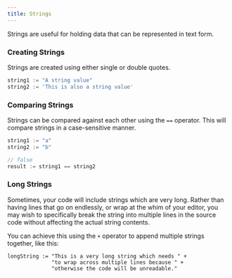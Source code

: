 ```yaml
---
title: Strings
---
```


Strings are useful for holding data that can be represented in text form.

### Creating Strings
Strings are created using either single or double quotes.

```dart
string1 := "A string value"
string2 := 'This is also a string value'
```

### Comparing Strings
Strings can be compared against each other using the `==` operator. This will compare strings in a case-sensitive manner.

```dart
string1 := "a"
string2 := "b"

// false
result := string1 == string2
```

### Long Strings
Sometimes, your code will include strings which are very long. Rather than having lines that go on endlessly, or wrap at the whim of your editor, you may wish to specifically break the string into multiple lines in the source code without affecting the actual string contents.

You can achieve this using the `+` operator to append multiple strings together, like this:

```
longString := "This is a very long string which needs " +
              "to wrap across multiple lines because " +
              "otherwise the code will be unreadable."
```